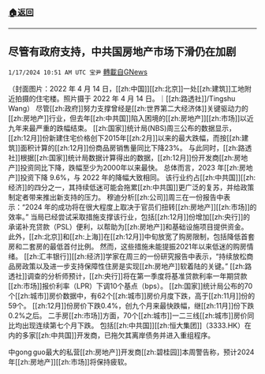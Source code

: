 ###  [:house:返回](README.md)
---


## 尽管有政府支持，中共国房地产市场下滑仍在加剧
`1/17/2024 10:51 AM UTC 宝尹` [轉載自GNews](https://gnews.org/articles/2228046)

（封面图片：2022 年 4 月 14 日，[[zh:中国]][[zh:北京]]一处[[zh:建筑]]工地附近拍摄的住宅楼。照片摄于 2022 年 4 月 14 日。｜[[zh:路透社]]/Tingshu Wang）
尽管[[zh:政府]]努力支撑曾经是[[zh:世界第二大经济体]]关键驱动力的[[zh:房地产]]行业，但去年[[zh:中共国]]陷入困境的[[zh:房地产]][[zh:市场]]以近九年来最严重的跌幅结束。
[[zh:国家]]统计局(NBS)周三公布的数据显示，[[zh:12月]]份新建住宅价格创下2015年[[zh:2月]]以来的最大跌幅，而按[[zh:建筑]]面积计算的[[zh:12月]]份商品房销售量同比下降23%。
与此同时，[[zh:路透社]]根据[[zh:国家]]统计局数据计算得出的数据，[[zh:12月]]份开发商[[zh:房地产]]投资同比下降，跌幅至少为2000年以来最快。
总体而言，2023 年[[zh:房地产]]投资下降 9.6%，与 2022 年的降幅大致相同。
该行业约占[[zh:中共国]][[zh:经济]]的四分之一，其持续低迷可能会拖累[[zh:中共国]]更广泛的复苏，并给政策制定者带来推出新支持的压力。
穆迪分析[[zh:公司]]周三在一份报告中表示：“2024 年的成功将在很大程度上取决于官员们扭转[[zh:房地产]][[zh:市场]]的效率。”
当局已经尝试采取措施支撑该行业，包括[[zh:12月]]份增加[[zh:央行]]的承诺补充贷款（PSL）便利，以帮助为[[zh:房地产]]和基础设施项目提供资金。
此外，[[zh:北京]]和[[zh:上海]]在[[zh:12月]]中旬放宽了购房限制，包括降低首套房和二套房的最低首付比例。
然而，这些措施未能提振2021年以来低迷的购房情绪。
[[zh:汇丰银行]][[zh:经济]]学家在周三的一份研究报告中表示，“持续放松商品房政策以及进一步支持保障性住房是实现[[zh:房地产]]软着陆的关键。”
[[zh:路透社]]调查的分析师预计，[[zh:央行]]将在第一季度将基准贷款利率一年期贷款[[zh:市场]]报价利率（LPR）下调10个基点（bps）。
[[zh:国家]]统计局公布的70个[[zh:城市]]房价数据中，有62个[[zh:城市]]房价月度下跌，高于[[zh:11月]]份的59个。
[[zh:12月]]份房价下跌0.4%，创九个月来最快跌幅，继[[zh:11月]]份下跌0.2%之后。
二手房[[zh:市场]]方面，70个[[zh:城市]]一二三线[[zh:城市]]房价同比均出现连续第七个月下跌。
包括[[zh:中共国]][[zh:恒大集团]]（3333.HK）在内的多家[[zh:中共国]]开发商，已拖欠其离岸债务并进入重组程序。

中gong guo最大的私营[[zh:房地产]]开发商[[zh:碧桂园]]本周警告称，预计2024年[[zh:房地产]][[zh:市场]]将保持疲软。


